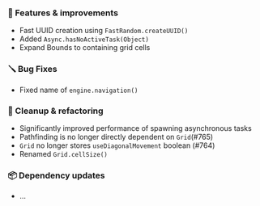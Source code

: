 ### 🚀 Features & improvements

- Fast UUID creation using `FastRandom.createUUID()`
- Added `Async.hasNoActiveTask(Object)`
- Expand Bounds to containing grid cells

### 🪛 Bug Fixes

- Fixed name of `engine.navigation()`

### 🧽 Cleanup & refactoring

- Significantly improved performance of spawning asynchronous tasks
- Pathfinding is no longer directly dependent on `Grid`(#765)
- `Grid` no longer stores `useDiagonalMovement` boolean (#764)
- Renamed `Grid.cellSize()`

### 📦 Dependency updates

- ...